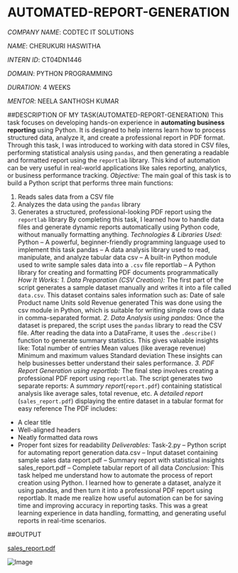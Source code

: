 # AUTOMATED-REPORT-GENERATION

*COMPANY NAME*: CODTEC IT SOLUTIONS

*NAME*: CHERUKURI HASWITHA

*INTERN ID*: CT04DN1446

*DOMAIN*: PYTHON PROGRAMMING

*DURATION*: 4 WEEKS

*MENTOR*: NEELA SANTHOSH KUMAR

##DESCRIPTION OF MY TASK(AUTOMATED-REPORT-GENERATION)
This task focuses on developing hands-on experience in **automating business reporting** using Python. It is designed to help interns learn how to process structured data, analyze it, and create a professional report in PDF format. Through this task, I was introduced to working with data stored in CSV files, performing statistical analysis using `pandas`, and then generating a readable and formatted report using the `reportlab` library. This kind of automation can be very useful in real-world applications like sales reporting, analytics, or business performance tracking.
*Objective:*
The main goal of this task is to build a Python script that performs three main functions:
1. Reads sales data from a CSV file
2. Analyzes the data using the `pandas` library
3. Generates a structured, professional-looking PDF report using the `reportlab` library
By completing this task, I learned how to handle data files and generate dynamic reports automatically using Python code, without manually formatting anything.
*Technologies & Libraries Used:*
Python – A powerful, beginner-friendly programming language used to implement this task
pandas – A data analysis library used to read, manipulate, and analyze tabular data
csv – A built-in Python module used to write sample sales data into a `.csv` file
reportlab – A Python library for creating and formatting PDF documents programmatically
*How It Works:*
*1. Data Preparation (CSV Creation):*
The first part of the script generates a sample dataset manually and writes it into a file called `data.csv`. This dataset contains sales information such as:
  Date of sale
  Product name
  Units sold
  Revenue generated
This was done using the csv module in Python, which is suitable for writing simple rows of data in comma-separated format.
*2. Data Analysis using pandas:*
Once the dataset is prepared, the script uses the `pandas` library to read the CSV file. After reading the data into a DataFrame, it uses the `.describe()` function to generate summary statistics. This gives valuable insights like:
Total number of entries
Mean values (like average revenue)
Minimum and maximum values
Standard deviation
These insights can help businesses better understand their sales performance.
*3. PDF Report Generation using reportlab:*
The final step involves creating a professional PDF report using `reportlab`. The script generates two separate reports:
 A *summary report*(`report.pdf`) containing statistical analysis like average sales, total revenue, etc.
 A *detailed report* (`sales_report.pdf`) displaying the entire dataset in a tabular format for easy reference
The PDF includes:
* A clear title
* Well-aligned headers
* Neatly formatted data rows
* Proper font sizes for readability
*Deliverables:*
Task-2.py – Python script for automating report generation
data.csv – Input dataset containing sample sales data
report.pdf – Summary report with statistical insights
sales_report.pdf – Complete tabular report of all data
*Conclusion:*
This task helped me understand how to automate the process of report creation using Python. I learned how to generate a dataset, analyze it using pandas, and then turn it into a professional PDF report using reportlab. It made me realize how useful automation can be for saving time and improving accuracy in reporting tasks. This was a great learning experience in data handling, formatting, and generating useful reports in real-time scenarios.

##OUTPUT

[sales_report.pdf](https://github.com/user-attachments/files/20550929/sales_report.pdf)

![Image](https://github.com/user-attachments/assets/f3ea719b-72c7-44c2-8225-1b1712608858)
